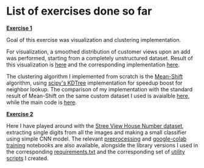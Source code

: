 # List of exercises done so far

[**Exercise 1**](exercise_1)

Goal of this exercise was visualization and clustering implementation. 

For visualization, a smoothed distribution of customer views upon an add was performed, 
starting from a completely unstructured dataset. Result of this visualization is [here](exercise_1/heatmap_exercise_1_1.pdf) and the corresponding implementation
[here](exercise_1/exercise1_1.py).

The clustering algorithm I implemented from scratch is the [Mean-Shift](https://scikit-learn.org/stable/modules/generated/sklearn.cluster.MeanShift.html) algorithm, using 
[scipy's KDTree](https://docs.scipy.org/doc/scipy/reference/generated/scipy.spatial.cKDTree.html) implementation for speedup boost for neighbor lookup. The comparison of my implementation
with the standard result of Mean-Shift on the same custom dataset I used is avaialble [here](exercise_1/clusters_exercise_1_2.pdf), while the main code is [here](exercise_1/exercise1_2.py).

[**Exercise 2**](exercise_2)

Here I have played around with the [Stree View House Number dataset](http://ufldl.stanford.edu/housenumbers/), extracting single digits from all the images and making a small classifier using simple CNN model.
The relevant [preprocessing](exercise_2/SVHN_preprocess.ipynb) and [google-colab training](exercise_2/SVHN_googlecolab_training.ipynb) notebooks are also available, alongside the library versions
I used in the corresponding [requirements.txt](exercise_2/requirements.txt) and the corresponding set of [utility scripts](exercise_2/lib/) I created.
